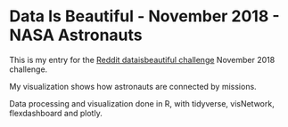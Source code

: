 # Data Is Beautiful - November 2018 - NASA Astronauts 

This is my entry for the [Reddit dataisbeautiful challenge](https://www.reddit.com/r/dataisbeautiful/) November 2018 challenge.

My visualization shows how astronauts are connected by missions.

Data processing and visualization done in R, with tidyverse, visNetwork, flexdashboard and plotly.
